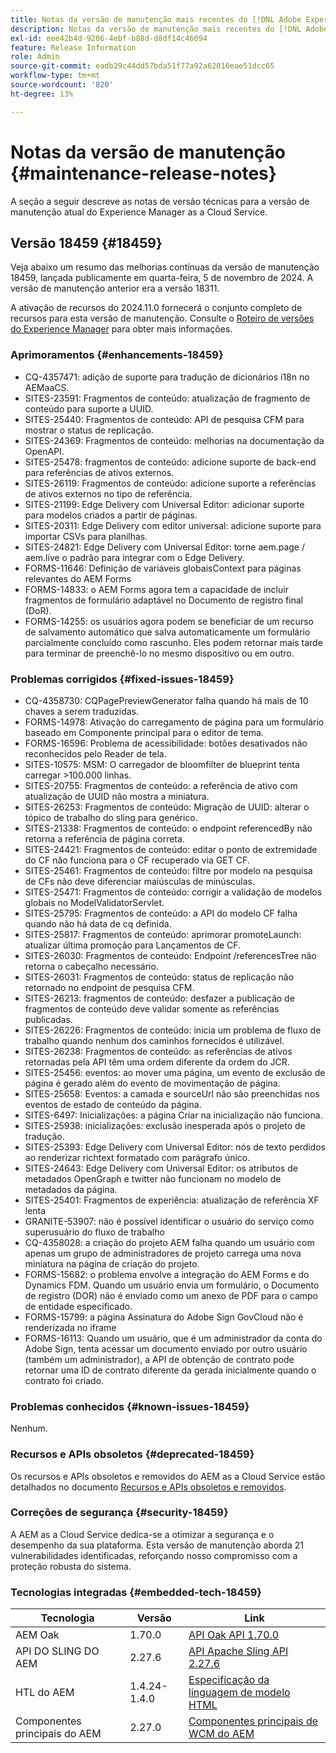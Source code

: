 ```yaml
---
title: Notas da versão de manutenção mais recentes do [!DNL Adobe Experience Manager] as a Cloud Service.
description: Notas da versão de manutenção mais recentes do [!DNL Adobe Experience Manager] as a Cloud Service.
exl-id: eee42b4d-9206-4ebf-b88d-d8df14c46094
feature: Release Information
role: Admin
source-git-commit: eadb29c44dd57bda51f77a92a62016eae51dcc65
workflow-type: tm+mt
source-wordcount: '820'
ht-degree: 13%

---
```



# Notas da versão de manutenção {#maintenance-release-notes}

A seção a seguir descreve as notas de versão técnicas para a versão de manutenção atual do Experience Manager as a Cloud Service.

## Versão 18459 {#18459}

Veja abaixo um resumo das melhorias contínuas da versão de manutenção 18459, lançada publicamente em quarta-feira, 5 de novembro de 2024. A versão de manutenção anterior era a versão 18311.

A ativação de recursos do 2024.11.0 fornecerá o conjunto completo de recursos para esta versão de manutenção. Consulte o [Roteiro de versões do Experience Manager](https://experienceleague.adobe.com/en/docs/experience-manager-release-information/aem-release-updates/update-releases-roadmap) para obter mais informações.

### Aprimoramentos {#enhancements-18459}

* CQ-4357471: adição de suporte para tradução de dicionários i18n no AEMaaCS.
* SITES-23591: Fragmentos de conteúdo: atualização de fragmento de conteúdo para suporte a UUID.
* SITES-25440: Fragmentos de conteúdo: API de pesquisa CFM para mostrar o status de replicação.
* SITES-24369: Fragmentos de conteúdo: melhorias na documentação da OpenAPI.
* SITES-25478: fragmentos de conteúdo: adicione suporte de back-end para referências de ativos externos.
* SITES-26119: Fragmentos de conteúdo: adicione suporte a referências de ativos externos no tipo de referência.
* SITES-21199: Edge Delivery com Universal Editor: adicionar suporte para modelos criados a partir de páginas.
* SITES-20311: Edge Delivery com editor universal: adicione suporte para importar CSVs para planilhas.
* SITES-24821: Edge Delivery com Universal Editor: torne aem.page / aem.live o padrão para integrar com o Edge Delivery.
* FORMS-11646: Definição de variáveis globaisContext para páginas relevantes do AEM Forms
* FORMS-14833: o AEM Forms agora tem a capacidade de incluir fragmentos de formulário adaptável no Documento de registro final (DoR).
* FORMS-14255: os usuários agora podem se beneficiar de um recurso de salvamento automático que salva automaticamente um formulário parcialmente concluído como rascunho. Eles podem retornar mais tarde para terminar de preenchê-lo no mesmo dispositivo ou em outro.


### Problemas corrigidos {#fixed-issues-18459}

* CQ-4358730: CQPagePreviewGenerator falha quando há mais de 10 chaves a serem traduzidas.
* FORMS-14978: Ativação do carregamento de página para um formulário baseado em Componente principal para o editor de tema.
* FORMS-16596: Problema de acessibilidade: botões desativados não reconhecidos pelo Reader de tela.
* SITES-10575: MSM: O carregador de bloomfilter de blueprint tenta carregar >100.000 linhas.
* SITES-20755: Fragmentos de conteúdo: a referência de ativo com atualização de UUID não mostra a miniatura.
* SITES-26253: Fragmentos de conteúdo: Migração de UUID: alterar o tópico de trabalho do sling para genérico.
* SITES-21338: Fragmentos de conteúdo: o endpoint referencedBy não retorna a referência de página correta.
* SITES-24421: Fragmentos de conteúdo: editar o ponto de extremidade do CF não funciona para o CF recuperado via GET CF.
* SITES-25461: Fragmentos de conteúdo: filtre por modelo na pesquisa de CFs não deve diferenciar maiúsculas de minúsculas.
* SITES-25471: Fragmentos de conteúdo: corrigir a validação de modelos globais no ModelValidatorServlet.
* SITES-25795: Fragmentos de conteúdo: a API do modelo CF falha quando não há data de cq definida.
* SITES-25817: Fragmentos de conteúdo: aprimorar promoteLaunch: atualizar última promoção para Lançamentos de CF.
* SITES-26030: Fragmentos de conteúdo: Endpoint /referencesTree não retorna o cabeçalho necessário.
* SITES-26031: Fragmentos de conteúdo: status de replicação não retornado no endpoint de pesquisa CFM.
* SITES-26213: fragmentos de conteúdo: desfazer a publicação de fragmentos de conteúdo deve validar somente as referências publicadas.
* SITES-26226: Fragmentos de conteúdo: inicia um problema de fluxo de trabalho quando nenhum dos caminhos fornecidos é utilizável.
* SITES-26238: Fragmentos de conteúdo: as referências de ativos retornadas pela API têm uma ordem diferente da ordem do JCR.
* SITES-25456: eventos: ao mover uma página, um evento de exclusão de página é gerado além do evento de movimentação de página.
* SITES-25658: Eventos: a camada e sourceUrl não são preenchidas nos eventos de estado de conteúdo da página.
* SITES-6497: Inicializações: a página Criar na inicialização não funciona.
* SITES-25938: inicializações: exclusão inesperada após o projeto de tradução.
* SITES-25393: Edge Delivery com Universal Editor: nós de texto perdidos ao renderizar richtext formatado com parágrafo único.
* SITES-24643: Edge Delivery com Universal Editor: os atributos de metadados OpenGraph e twitter não funcionam no modelo de metadados da página.
* SITES-25401: Fragmentos de experiência: atualização de referência XF lenta
* GRANITE-53907: não é possível identificar o usuário do serviço como superusuário do fluxo de trabalho
* CQ-4358028: a criação do projeto AEM falha quando um usuário com apenas um grupo de administradores de projeto carrega uma nova miniatura na página de criação do projeto.
* FORMS-15682: o problema envolve a integração do AEM Forms e do Dynamics FDM. Quando um usuário envia um formulário, o Documento de registro (DOR) não é enviado como um anexo de PDF para o campo de entidade especificado.
* FORMS-15799: a página Assinatura do Adobe Sign GovCloud não é renderizada no iframe
* FORMS-16113: Quando um usuário, que é um administrador da conta do Adobe Sign, tenta acessar um documento enviado por outro usuário (também um administrador), a API de obtenção de contrato pode retornar uma ID de contrato diferente da gerada inicialmente quando o contrato foi criado.


### Problemas conhecidos {#known-issues-18459}

Nenhum.

### Recursos e APIs obsoletos {#deprecated-18459}

Os recursos e APIs obsoletos e removidos do AEM as a Cloud Service estão detalhados no documento [Recursos e APIs obsoletos e removidos](/help/release-notes/deprecated-removed-features.md).

### Correções de segurança {#security-18459}

A AEM as a Cloud Service dedica-se a otimizar a segurança e o desempenho da sua plataforma. Esta versão de manutenção aborda 21 vulnerabilidades identificadas, reforçando nosso compromisso com a proteção robusta do sistema.

### Tecnologias integradas {#embedded-tech-18459}

| Tecnologia | Versão | Link |
|---|---|---|
| AEM Oak | 1.70.0 | [API Oak API 1.70.0](https://www.javadoc.io/doc/org.apache.jackrabbit/oak-api/1.70.0/index.html) |
| API DO SLING DO AEM | 2.27.6 | [API Apache Sling API 2.27.6](https://www.javadoc.io/doc/org.apache.sling/org.apache.sling.api/latest/index.html) |
| HTL do AEM | 1.4.24-1.4.0 | [Especificação da linguagem de modelo HTML](https://github.com/adobe/htl-spec) |
| Componentes principais do AEM | 2.27.0 | [Componentes principais de WCM do AEM](https://github.com/adobe/aem-core-wcm-components) |
